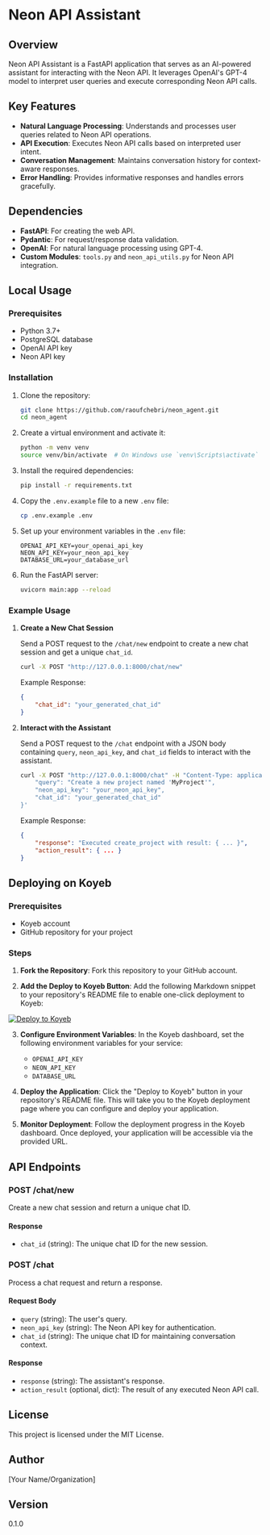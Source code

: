 # Neon API Assistant

## Overview

Neon API Assistant is a FastAPI application that serves as an AI-powered assistant for interacting with the Neon API. It leverages OpenAI's GPT-4 model to interpret user queries and execute corresponding Neon API calls.

## Key Features

- **Natural Language Processing**: Understands and processes user queries related to Neon API operations.
- **API Execution**: Executes Neon API calls based on interpreted user intent.
- **Conversation Management**: Maintains conversation history for context-aware responses.
- **Error Handling**: Provides informative responses and handles errors gracefully.

## Dependencies

- **FastAPI**: For creating the web API.
- **Pydantic**: For request/response data validation.
- **OpenAI**: For natural language processing using GPT-4.
- **Custom Modules**: `tools.py` and `neon_api_utils.py` for Neon API integration.

## Local Usage

### Prerequisites

- Python 3.7+
- PostgreSQL database
- OpenAI API key
- Neon API key

### Installation

1. Clone the repository:
    ```sh
    git clone https://github.com/raoufchebri/neon_agent.git
    cd neon_agent
    ```

2. Create a virtual environment and activate it:
    ```sh
    python -m venv venv
    source venv/bin/activate  # On Windows use `venv\Scripts\activate`
    ```

3. Install the required dependencies:
    ```sh
    pip install -r requirements.txt
    ```

4. Copy the `.env.example` file to a new `.env` file:
    ```sh
    cp .env.example .env
    ```

5. Set up your environment variables in the `.env` file:
    ```env
    OPENAI_API_KEY=your_openai_api_key
    NEON_API_KEY=your_neon_api_key
    DATABASE_URL=your_database_url
    ```

6. Run the FastAPI server:
    ```sh
    uvicorn main:app --reload
    ```

### Example Usage

1. **Create a New Chat Session**

   Send a POST request to the `/chat/new` endpoint to create a new chat session and get a unique `chat_id`.

   ```sh
   curl -X POST "http://127.0.0.1:8000/chat/new"
   ```

   Example Response:
   ```json
   {
       "chat_id": "your_generated_chat_id"
   }
   ```

2. **Interact with the Assistant**

   Send a POST request to the `/chat` endpoint with a JSON body containing `query`, `neon_api_key`, and `chat_id` fields to interact with the assistant.

   ```sh
   curl -X POST "http://127.0.0.1:8000/chat" -H "Content-Type: application/json" -d '{
       "query": "Create a new project named 'MyProject'",
       "neon_api_key": "your_neon_api_key",
       "chat_id": "your_generated_chat_id"
   }'
   ```

   Example Response:
   ```json
   {
       "response": "Executed create_project with result: { ... }",
       "action_result": { ... }
   }
   ```

## Deploying on Koyeb

### Prerequisites

- Koyeb account
- GitHub repository for your project

### Steps

1. **Fork the Repository**: Fork this repository to your GitHub account.

2. **Add the Deploy to Koyeb Button**: Add the following Markdown snippet to your repository's README file to enable one-click deployment to Koyeb:

[![Deploy to Koyeb](https://www.koyeb.com/static/images/deploy/button.svg)](https://app.koyeb.com/deploy?type=git&builder=buildpack&repository=github.com/raoufchebri/neon_agent&branch=main&name=neon-api-assistant)

3. **Configure Environment Variables**: In the Koyeb dashboard, set the following environment variables for your service:
    - `OPENAI_API_KEY`
    - `NEON_API_KEY`
    - `DATABASE_URL`

4. **Deploy the Application**: Click the "Deploy to Koyeb" button in your repository's README file. This will take you to the Koyeb deployment page where you can configure and deploy your application.

5. **Monitor Deployment**: Follow the deployment progress in the Koyeb dashboard. Once deployed, your application will be accessible via the provided URL.

## API Endpoints

### POST /chat/new

Create a new chat session and return a unique chat ID.

#### Response

- `chat_id` (string): The unique chat ID for the new session.

### POST /chat

Process a chat request and return a response.

#### Request Body

- `query` (string): The user's query.
- `neon_api_key` (string): The Neon API key for authentication.
- `chat_id` (string): The unique chat ID for maintaining conversation context.

#### Response

- `response` (string): The assistant's response.
- `action_result` (optional, dict): The result of any executed Neon API call.

## License

This project is licensed under the MIT License.

## Author

[Your Name/Organization]

## Version

0.1.0
